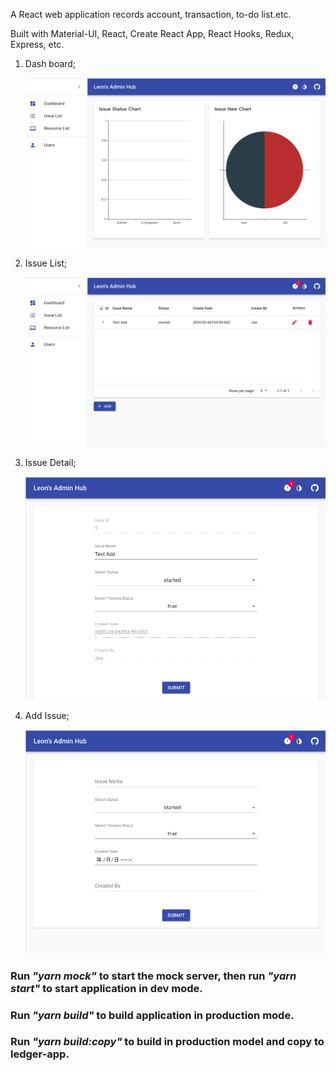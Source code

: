 A React web application records account, transaction, to-do list.etc.

Built with Material-UI, React, Create React App, React Hooks, Redux, Express, etc.

1. Dash board;
   
    ![Dashboard](/screenshots/dashboard.png)

2. Issue List;
   
    ![Issue List](/screenshots/issuelist.png)

3. Issue Detail;
   
    ![Issue Detail](/screenshots/issuedetail.png)

4. Add Issue;
   
    ![AddIssue](/screenshots/addissue.png)

### Run *"yarn mock"* to start the mock server, then run *"yarn start"* to start application in dev mode.

### Run *"yarn build"* to build application in production mode.

### Run *"yarn build:copy"* to build in production model and copy to ledger-app.